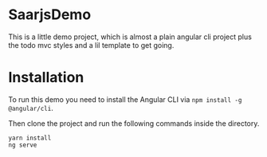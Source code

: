 # SaarjsDemo

This is a little demo project, which is almost a plain angular cli project plus the todo mvc styles and 
a lil template to get going.


# Installation

To run this demo you need to install the Angular CLI via `npm install -g @angular/cli`.

Then clone the project and run the following commands inside the directory.

```
yarn install
ng serve
```
